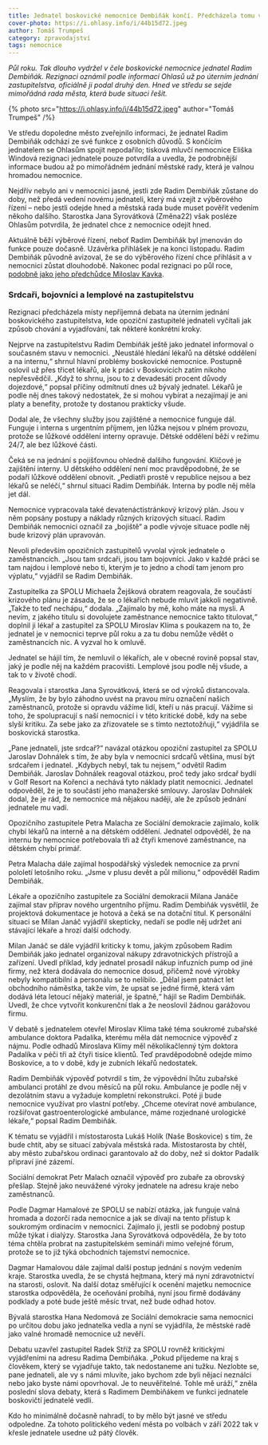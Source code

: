 ```yaml
---
title: Jednatel boskovické nemocnice Dembiňák končí. Předcházela tomu verbální přestřelka na zastupitelstvu
cover-photo: https://i.ohlasy.info/i/44b15d72.jpeg
author: Tomáš Trumpeš
category: zpravodajství
tags: nemocnice
---
```


*Půl roku. Tak dlouho vydržel v čele boskovické nemocnice jednatel Radim Dembiňák. Rezignaci oznámil podle informací Ohlasů už po úterním jednání zastupitelstva, oficiálně ji podal druhý den. Hned ve středu se sejde mimořádná rada města, která bude situaci řešit.*

{% photo src="https://i.ohlasy.info/i/44b15d72.jpeg" author="Tomáš Trumpeš" /%}

Ve středu dopoledne město zveřejnilo informaci, že jednatel Radim Dembiňák odchází ze své funkce z osobních důvodů. S končícím jednatelem se Ohlasům spojit nepodařilo; tisková mluvčí nemocnice Eliška Windová rezignaci jednatele pouze potvrdila a uvedla, že podrobnější informace budou až po mimořádném jednání městské rady, která je valnou hromadou nemocnice.

Nejdřív nebylo ani v nemocnici jasné, jestli zde Radim Dembiňák zůstane do doby, než předá vedení novému jednateli, který má vzejít z výběrového řízení – nebo jestli odejde hned a městská rada bude muset pověřit vedením někoho dalšího. Starostka Jana Syrovátková (Změna22) však posléze Ohlasům potvrdila, že jednatel chce z nemocnice odejít hned.

Aktuálně běží výběrové řízení, neboť Radim Dembiňák byl jmenován do funkce pouze dočasně. Uzávěrka přihlášek je na konci listopadu. Radim Dembiňák původně avizoval, že se do výběrového řízení chce přihlásit a v nemocnici zůstat dlouhodobě. Nakonec podal rezignaci po půl roce, [podobně jako jeho předchůdce Miloslav Kavka](https://ohlasy.info/clanky/2024/01/kavka-rezignoval.html). 

### Srdcaři, bojovníci a lemplové na zastupitelstvu

Rezignaci předcházela místy nepříjemná debata na úterním jednání boskovického zastupitelstva, kde opoziční zastupitelé jednateli vyčítali jak způsob chování a vyjadřování, tak některé konkrétní kroky.

Nejprve na zastupitelstvu Radim Dembiňák ještě jako jednatel informoval o současném stavu v nemocnici. „Neustálé hledání lékařů na dětské oddělení a na internu,“ shrnul hlavní problémy boskovické nemocnice. Postupně oslovil už přes třicet lékařů, ale k práci v Boskovicích zatím nikoho nepřesvědčil. „Když to shrnu, jsou to z devadesáti procent důvody dojezdové,“ popsal příčiny odmítnutí dnes už bývalý jednatel. Lékařů je podle něj dnes takový nedostatek, že si mohou vybírat a nezajímají je ani platy a benefity, protože ty dostanou prakticky všude.

Dodal ale, že všechny služby jsou zajištěné a nemocnice funguje dál. Funguje i interna s urgentním příjmem, jen lůžka nejsou v plném provozu, protože se lůžkové oddělení interny opravuje. Dětské oddělení běží v režimu 24/7, ale bez lůžkové části. 

Čeká se na jednání s pojišťovnou ohledně dalšího fungování. Klíčové je zajištění interny. U dětského oddělení není moc pravděpodobné, že se podaří lůžkové oddělení obnovit. „Pediatři prostě v republice nejsou a bez lékařů se neléčí,“ shrnul situaci Radim Dembiňák. Interna by podle něj měla jet dál.

Nemocnice vypracovala také devatenáctistránkový krizový plán. Jsou v něm popsány postupy a náklady různých krizových situací. Radim Dembiňák nemocnici označil za „bojiště“ a podle vývoje situace podle něj bude krizový plán upravován.

Nevoli především opozičních zastupitelů vyvolal výrok jednatele o zaměstnancích. „Jsou tam srdcaři, jsou tam bojovníci. Jako v každé práci se tam najdou i lemplové nebo ti, kterým je to jedno a chodí tam jenom pro výplatu,“ vyjádřil se Radim Dembiňák.

Zastupitelka za SPOLU Michaela Žejšková obratem reagovala, že součástí krizového plánu je zásada, že se o lékařích nebude mluvit jakkoli negativně. „Takže to teď nechápu,“ dodala. „Zajímalo by mě, koho máte na mysli. A nevím, z jakého titulu si dovolujete zaměstnance nemocnice takto titulovat,“ doplnil ji lékař a zastupitel za SPOLU Miroslav Klíma s poukazem na to, že jednatel je v nemocnici teprve půl roku a za tu dobu nemůže vědět o zaměstnancích nic. A vyzval ho k omluvě.

Jednatel se hájil tím, že nemluvil o lékařích, ale v obecné rovině popsal stav, jaký je podle něj na každém pracovišti. Lemplové jsou podle něj všude, a tak to v životě chodí. 

Reagovala i starostka Jana Syrovátková, která se od výroků distancovala. „Myslím, že by bylo záhodno uvést na pravou míru označení našich zaměstnanců, protože si opravdu vážíme lidí, kteří u nás pracují. Vážíme si toho, že spolupracují s naší nemocnicí i v této kritické době, kdy na sebe slyší kritiku. Za sebe jako za zřizovatele se s tímto neztotožňuji,“ vyjádřila se boskovická starostka.

„Pane jednateli, jste srdcař?“ navázal otázkou opoziční zastupitel za SPOLU Jaroslav Dohnálek s tím, že aby byla v nemocnici srdcařů většina, musí být srdcařem i jednatel. „Kdybych nebyl, tak tu nejsem,“ odvětil Radim Dembiňák. Jaroslav Dohnálek reagoval otázkou, proč tedy jako srdcař bydlí v Golf Resort na Kořenci a nechává tyto náklady platit nemocnici. Jednatel odpověděl, že je to součástí jeho manažerské smlouvy. Jaroslav Dohnálek dodal, že je rád, že nemocnice má nějakou naději, ale že způsob jednání jednatele mu vadí. 

Opozičního zastupitele Petra Malacha ze Sociální demokracie zajímalo, kolik chybí lékařů na interně a na dětském oddělení. Jednatel odpověděl, že na internu by nemocnice potřebovala tři až čtyři kmenové zaměstnance, na dětském chybí primář.

Petra Malacha dále zajímal hospodářský výsledek nemocnice za první pololetí letošního roku. „Jsme v plusu devět a půl milionu,“ odpověděl Radim Dembiňák.

Lékaře a opozičního zastupitele za Sociální demokracii Milana Janáče zajímal stav příprav nového urgentního příjmu. Radim Dembiňák vysvětlil, že projektová dokumentace je hotová a čeká se na dotační titul. K personální situaci se Milan Janáč vyjádřil skepticky, nedaří se podle něj udržet ani stávající lékaře a hrozí další odchody.

Milan Janáč se dále vyjádřil kriticky k tomu, jakým způsobem Radim Dembiňák jako jednatel organizoval nákupy zdravotnických přístrojů a zařízení. Uvedl příklad, kdy jednatel prosadil nákup infuzních pump od jiné firmy, než která dodávala do nemocnice dosud, přičemž nové výrobky nebyly kompatibilní a personálu se to nelíbilo. „Dělal jsem patnáct let obchodního náměstka, takže vím, že upsat se jedné firmě, která vám dodává léta letoucí nějaký materiál, je špatně,“ hájil se Radim Dembiňák. Uvedl, že chce vytvořit konkurenční tlak a že neoslovil žádnou garážovou firmu.

V debatě s jednatelem otevřel Miroslav Klíma také téma soukromé zubařské ambulance doktora Padalíka, kterému měla dát nemocnice výpověď z nájmu. Podle odhadů Miroslava Klímy měl několikačlenný tým doktora Padalíka v péči tři až čtyři tisíce klientů. Teď pravděpodobně odejde mimo Boskovice, a to v době, kdy je zubních lékařů nedostatek.

Radim Dembiňák výpověď potvrdil s tím, že výpovědní lhůtu zubařské ambulanci protáhl ze dvou měsíců na půl roku. Ambulance je podle něj v dezolátním stavu a vyžaduje kompletní rekonstrukci. Poté ji bude nemocnice využívat pro vlastní potřeby. „Chceme otevírat nové ambulance, rozšiřovat gastroenterologické ambulance, máme rozjednané urologické lékaře,“ popsal Radim Dembiňák.

K tématu se vyjádřil i místostarosta Lukáš Holík (Naše Boskovice) s tím, že bude chtít, aby se situací zabývala městská rada. Místostarosta by chtěl, aby město zubařskou ordinaci garantovalo až do doby, než si doktor Padalík připraví jiné zázemí. 

Sociální demokrat Petr Malach označil výpověď pro zubaře za obrovský přešlap. Stejně jako neuvážené výroky jednatele na adresu kraje nebo zaměstnanců.

Podle Dagmar Hamalové ze SPOLU se nabízí otázka, jak funguje valná hromada a dozorčí rada nemocnice a jak se dívají na tento přístup k soukromým ordinacím v nemocnici. Zajímalo ji, jestli se podobný postup může týkat i dialýzy. Starostka Jana Syrovátková odpověděla, že by toto téma chtěla probrat na zastupitelském semináři mimo veřejné fórum, protože se to již týká obchodních tajemství nemocnice.

Dagmar Hamalovou dále zajímal další postup jednání s novým vedením kraje. Starostka uvedla, že se chystá hejtmana, který má nyní zdravotnictví na starosti, oslovit. Na další dotaz směřující k ocenění majetku nemocnice starostka odpověděla, že oceňování probíhá, nyní jsou firmě dodávány podklady a poté bude ještě měsíc trvat, než bude odhad hotov.

Bývalá starostka Hana Nedomová ze Sociální demokracie sama nemocnici po určitou dobu jako jednatelka vedla a nyní se vyjádřila, že městské radě jako valné hromadě nemocnice už nevěří. 

Debatu uzavřel zastupitel Radek Stříž za SPOLU rovněž kritickými vyjádřeními na adresu Radima Dembiňáka. „Pokud přijedeme na kraj s člověkem, který se vyjadřuje takto, tak nedostaneme ani tužku. Nezlobte se, pane jednateli, ale vy s námi mluvíte, jako bychom zde byli nějací neználci nebo jako byste námi opovrhoval. Je to neuvěřitelné. Tohle mě uráží,“ zněla poslední slova debaty, která s Radimem Dembiňákem ve funkci jednatele boskovičtí jednatelé vedli.

Kdo ho minimálně dočasně nahradí, to by mělo být jasné ve středu odpoledne. Za tohoto politického vedení města po volbách v září 2022 tak v křesle jednatele usedne už pátý člověk.